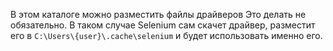 В этом каталоге можно разместить файлы драйверов
Это делать не обязательно. В таком случае Selenium сам скачет драйвер, разместит его в `C:\Users\{user}\.cache\selenium` и будет использовать именно его.